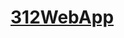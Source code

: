 # [312WebApp](https://docs.google.com/document/d/11ZumuzYvff0Ppk3lpgObxj--SDnyldPrjn8sbKcohm0/edit#heading=h.9er7upcjeeqi)



